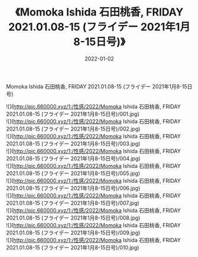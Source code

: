 ﻿---
layout: post
title:  《Momoka Ishida 石田桃香, FRIDAY 2021.01.08-15 (フライデー 2021年1月8-15日号)》
date:   2022-01-02
img: http://pic.660000.xyz/1:/性感/2022/Momoka Ishida 石田桃香, FRIDAY 2021.01.08-15 (フライデー 2021年1月8-15日号)/000.jpg
categories: [美女, 清纯, 唯美]
---

Momoka Ishida 石田桃香, FRIDAY 2021.01.08-15 (フライデー 2021年1月8-15日号)

  ![](http://pic.660000.xyz/1:/性感/2022/Momoka Ishida 石田桃香, FRIDAY 2021.01.08-15 (フライデー 2021年1月8-15日号)/001.jpg) <br> ![](http://pic.660000.xyz/1:/性感/2022/Momoka Ishida 石田桃香, FRIDAY 2021.01.08-15 (フライデー 2021年1月8-15日号)/002.jpg) <br> ![](http://pic.660000.xyz/1:/性感/2022/Momoka Ishida 石田桃香, FRIDAY 2021.01.08-15 (フライデー 2021年1月8-15日号)/003.jpg) <br> ![](http://pic.660000.xyz/1:/性感/2022/Momoka Ishida 石田桃香, FRIDAY 2021.01.08-15 (フライデー 2021年1月8-15日号)/004.jpg) <br> ![](http://pic.660000.xyz/1:/性感/2022/Momoka Ishida 石田桃香, FRIDAY 2021.01.08-15 (フライデー 2021年1月8-15日号)/005.jpg) <br> ![](http://pic.660000.xyz/1:/性感/2022/Momoka Ishida 石田桃香, FRIDAY 2021.01.08-15 (フライデー 2021年1月8-15日号)/006.jpg) <br> ![](http://pic.660000.xyz/1:/性感/2022/Momoka Ishida 石田桃香, FRIDAY 2021.01.08-15 (フライデー 2021年1月8-15日号)/007.jpg) <br> ![](http://pic.660000.xyz/1:/性感/2022/Momoka Ishida 石田桃香, FRIDAY 2021.01.08-15 (フライデー 2021年1月8-15日号)/008.jpg) <br> ![](http://pic.660000.xyz/1:/性感/2022/Momoka Ishida 石田桃香, FRIDAY 2021.01.08-15 (フライデー 2021年1月8-15日号)/009.jpg) <br> ![](http://pic.660000.xyz/1:/性感/2022/Momoka Ishida 石田桃香, FRIDAY 2021.01.08-15 (フライデー 2021年1月8-15日号)/010.jpg) <br>